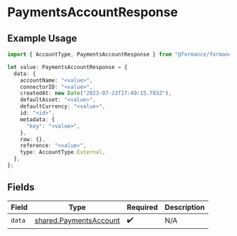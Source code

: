 # PaymentsAccountResponse

## Example Usage

```typescript
import { AccountType, PaymentsAccountResponse } from "@formance/formance-sdk/sdk/models/shared";

let value: PaymentsAccountResponse = {
  data: {
    accountName: "<value>",
    connectorID: "<value>",
    createdAt: new Date("2023-07-23T17:49:15.783Z"),
    defaultAsset: "<value>",
    defaultCurrency: "<value>",
    id: "<id>",
    metadata: {
      "key": "<value>",
    },
    raw: {},
    reference: "<value>",
    type: AccountType.External,
  },
};
```

## Fields

| Field                                                                   | Type                                                                    | Required                                                                | Description                                                             |
| ----------------------------------------------------------------------- | ----------------------------------------------------------------------- | ----------------------------------------------------------------------- | ----------------------------------------------------------------------- |
| `data`                                                                  | [shared.PaymentsAccount](../../../sdk/models/shared/paymentsaccount.md) | :heavy_check_mark:                                                      | N/A                                                                     |